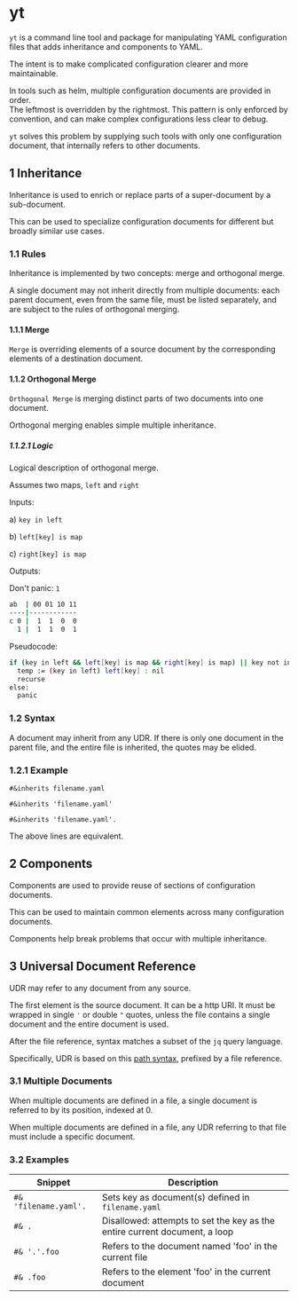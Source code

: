 # yt

`yt` is a command line tool and package for manipulating YAML configuration 
files that adds inheritance and components to YAML.

The intent is to make complicated configuration clearer and more maintainable.

In tools such as helm, multiple configuration documents are provided in order.\
The leftmost is overridden by the rightmost. This pattern is only enforced by
convention, and can make complex configurations less clear to debug.

`yt` solves this problem by supplying such tools with only one configuration
document, that internally refers to other documents.

## 1 Inheritance

Inheritance is used to enrich or replace parts of a super-document by a
sub-document.

This can be used to specialize configuration documents for different but broadly
similar use cases.

### 1.1 Rules

Inheritance is implemented by two concepts: merge and orthogonal merge.

A single document may not inherit directly from multiple documents: each parent
document, even from the same file, must be listed separately, and are subject to
the rules of orthogonal merging.

#### 1.1.1 Merge

`Merge` is overriding elements of a source document by the corresponding
elements of a destination document.

#### 1.1.2 Orthogonal Merge

`Orthogonal Merge` is merging distinct parts of two documents into one document.

Orthogonal merging enables simple multiple inheritance.

##### 1.1.2.1 Logic

Logical description of orthogonal merge.

Assumes two maps, `left` and `right`

Inputs:

a) `key in left`

b) `left[key] is map`

c) `right[key] is map`

Outputs:

Don't panic: `1`

```bash
ab  | 00 01 10 11
----|------------
c 0 |  1  1  0  0
  1 |  1  1  0  1
```

Pseudocode:

```bash
if (key in left && left[key] is map && right[key] is map) || key not in left:
  temp := (key in left) left[key] : nil
  recurse
else:
  panic
```

### 1.2 Syntax

A document may inherit from any UDR. If there is only one document in the parent
file, and the entire file is inherited, the quotes may be elided. 

### 1.2.1 Example

`#&inherits filename.yaml`

`#&inherits 'filename.yaml'`

`#&inherits 'filename.yaml'.`

The above lines are equivalent.

## 2 Components

Components are used to provide reuse of sections of configuration documents.

This can be used to maintain common elements across many configuration
documents.

Components help break problems that occur with multiple inheritance.

## 3 Universal Document Reference

UDR may refer to any document from any source.

The first element is the source document. It can be a http URI. It must be
wrapped in single `'` or double `"` quotes, unless the file contains a single
document and the entire document is used.

After the file reference, syntax matches a subset of the `jq` query language.

Specifically, UDR is based on this [path syntax](https://github.com/tidwall/gjson#path-syntax),
prefixed by a file reference.

### 3.1 Multiple Documents

When multiple documents are defined in a file, a single document is referred to
by its position, indexed at 0.

When multiple documents are defined in a file, any UDR referring to that file
must include a specific document.

### 3.2 Examples

| Snippet | Description |
|---|---|
| `#& 'filename.yaml'.` | Sets key as document(s) defined in `filename.yaml` |
| `#& .` | Disallowed: attempts to set the key as the entire current document, a loop |
| `#& '.'.foo` | Refers to the document named 'foo' in the current file |
| `#& .foo` | Refers to the element 'foo' in the current document |
